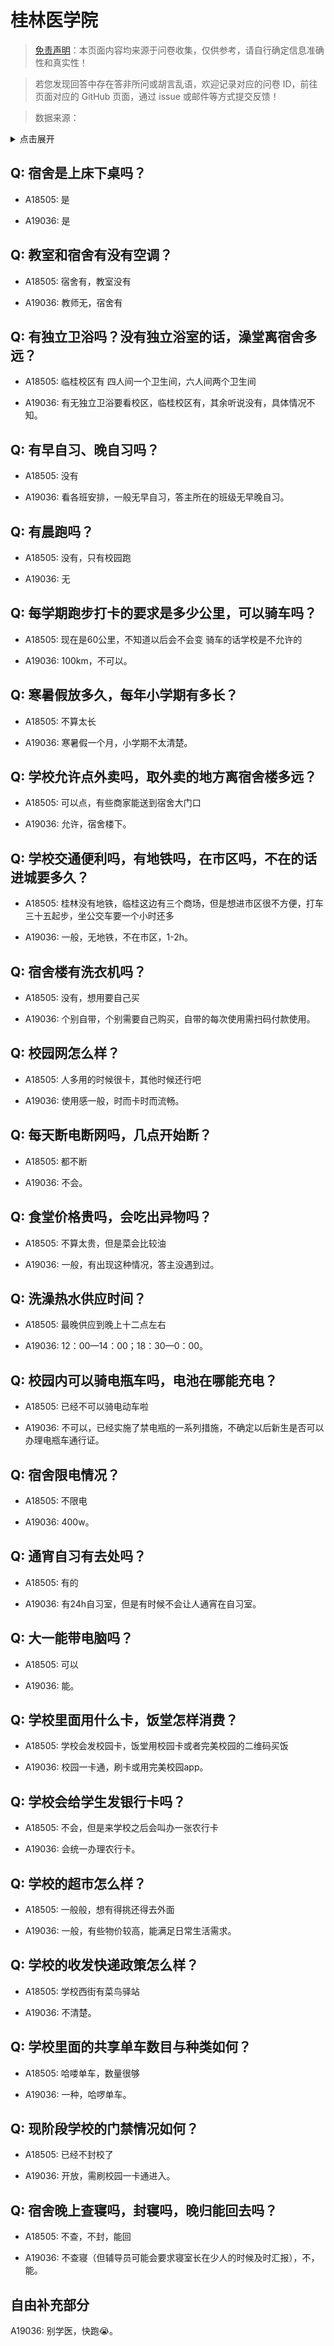 # 桂林医学院

> [免责声明](https://colleges.chat/#_3)：本页面内容均来源于问卷收集，仅供参考，请自行确定信息准确性和真实性！

> 若您发现回答中存在答非所问或胡言乱语，欢迎记录对应的问卷 ID，前往页面对应的 GitHub 页面，通过 issue 或邮件等方式提交反馈！

> 数据来源：

<details><summary>点击展开</summary>
<ul>
<li>A18505: 匿名 (2023 年 06 月)</li>
<li>A19036: 匿名 (2023 年 06 月)</li>
</ul>
</details>

## Q: 宿舍是上床下桌吗？

- A18505: 是

- A19036: 是

## Q: 教室和宿舍有没有空调？

- A18505: 宿舍有，教室没有

- A19036: 教师无，宿舍有

## Q: 有独立卫浴吗？没有独立浴室的话，澡堂离宿舍多远？

- A18505: 临桂校区有
四人间一个卫生间，六人间两个卫生间

- A19036: 有无独立卫浴要看校区，临桂校区有，其余听说没有，具体情况不知。

## Q: 有早自习、晚自习吗？

- A18505: 没有

- A19036: 看各班安排，一般无早自习，答主所在的班级无早晚自习。

## Q: 有晨跑吗？

- A18505: 没有，只有校园跑

- A19036: 无

## Q: 每学期跑步打卡的要求是多少公里，可以骑车吗？

- A18505: 现在是60公里，不知道以后会不会变
骑车的话学校是不允许的

- A19036: 100km，不可以。

## Q: 寒暑假放多久，每年小学期有多长？

- A18505: 不算太长

- A19036: 寒暑假一个月，小学期不太清楚。

## Q: 学校允许点外卖吗，取外卖的地方离宿舍楼多远？

- A18505: 可以点，有些商家能送到宿舍大门口

- A19036: 允许，宿舍楼下。

## Q: 学校交通便利吗，有地铁吗，在市区吗，不在的话进城要多久？

- A18505: 桂林没有地铁，临桂这边有三个商场，但是想进市区很不方便，打车三十五起步，坐公交车要一个小时还多

- A19036: 一般，无地铁，不在市区，1-2h。

## Q: 宿舍楼有洗衣机吗？

- A18505: 没有，想用要自己买

- A19036: 个别自带，个别需要自己购买，自带的每次使用需扫码付款使用。

## Q: 校园网怎么样？

- A18505: 人多用的时候很卡，其他时候还行吧

- A19036: 使用感一般，时而卡时而流畅。

## Q: 每天断电断网吗，几点开始断？

- A18505: 都不断

- A19036: 不会。

## Q: 食堂价格贵吗，会吃出异物吗？

- A18505: 不算太贵，但是菜会比较油

- A19036: 一般，有出现这种情况，答主没遇到过。

## Q: 洗澡热水供应时间？

- A18505: 最晚供应到晚上十二点左右

- A19036: 12：00—14：00；18：30—0：00。

## Q: 校园内可以骑电瓶车吗，电池在哪能充电？

- A18505: 已经不可以骑电动车啦

- A19036: 不可以，已经实施了禁电瓶的一系列措施，不确定以后新生是否可以办理电瓶车通行证。

## Q: 宿舍限电情况？

- A18505: 不限电

- A19036: 400w。

## Q: 通宵自习有去处吗？

- A18505: 有的

- A19036: 有24h自习室，但是有时候不会让人通宵在自习室。

## Q: 大一能带电脑吗？

- A18505: 可以

- A19036: 能。

## Q: 学校里面用什么卡，饭堂怎样消费？

- A18505: 学校会发校园卡，饭堂用校园卡或者完美校园的二维码买饭

- A19036: 校园一卡通，刷卡或用完美校园app。

## Q: 学校会给学生发银行卡吗？

- A18505: 不会，但是来学校之后会叫办一张农行卡

- A19036: 会统一办理农行卡。

## Q: 学校的超市怎么样？

- A18505: 一般般，想有得挑还得去外面

- A19036: 一般，有些物价较高，能满足日常生活需求。

## Q: 学校的收发快递政策怎么样？

- A18505: 学校西街有菜鸟驿站

- A19036: 不清楚。

## Q: 学校里面的共享单车数目与种类如何？

- A18505: 哈喽单车，数量很够

- A19036: 一种，哈啰单车。

## Q: 现阶段学校的门禁情况如何？

- A18505: 已经不封校了

- A19036: 开放，需刷校园一卡通进入。

## Q: 宿舍晚上查寝吗，封寝吗，晚归能回去吗？

- A18505: 不查，不封，能回

- A19036: 不查寝（但辅导员可能会要求寝室长在少人的时候及时汇报），不，能。

## 自由补充部分

A19036: 别学医，快跑😭。